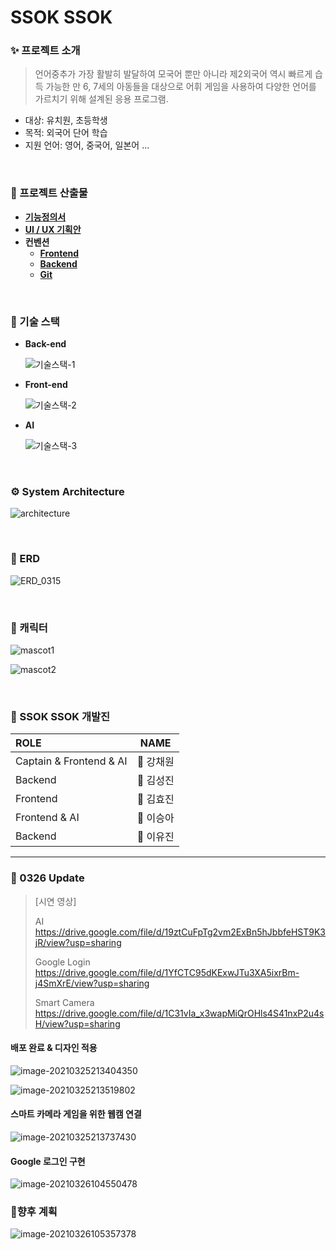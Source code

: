 # SSOK SSOK

### ✨ 프로젝트 소개

> 언어중추가 가장 활발히 발달하여 모국어 뿐만 아니라 제2외국어 역시 빠르게 습득 가능한 만 6, 7세의 아동들을 대상으로 어휘 게임을 사용하여 다양한 언어를 가르치기 위해 설계된 응용 프로그램.

- 대상: 유치원, 초등학생
- 목적: 외국어 단어 학습
- 지원 언어: 영어, 중국어, 일본어 ...

<br/>

### 📝 프로젝트 산출물

- **[기능정의서](https://drive.google.com/file/d/11XOk8slJzFT4OeCsT6g3aLQEHd_RBoXg/view?usp=sharing)**
- **[UI / UX 기획안](https://scene.zeplin.io/project/604b1c4af2a74e9762e56a2d)**
- **컨벤션**
  - **[Frontend](https://drive.google.com/file/d/1r4TwL8FZPtXl6Qu_URC9X5fPLwS4ewhY/view?usp=sharing)**
  - **[Backend](https://drive.google.com/file/d/1Lu1NI_9eoSqKUJLGmqbckmLPx6H8yEfh/view?usp=sharing)**
  - **[Git](https://drive.google.com/file/d/1JF-gLLxCqfaKGRXeTzfED7pqIz8puCCE/view?usp=sharing)**

<br/>

### 🔨 기술 스택

- **Back-end**

  ![기술스택-1](images/기술스택-1.png)
- **Front-end**

  ![기술스택-2](images/기술스택-2.png)
- **AI**

  ![기술스택-3](images/기술스택-3.png)

<br/>

### :gear: System Architecture

![architecture](images/architecture.png)

<br/>

### 🧱 ERD

![ERD_0315](images/ERD_0315.png)

<br/>

### 💙 캐릭터

![mascot1](images/mascot.jpg)

![mascot2](images/mascot2.jpg)

<br/>

### 👬 SSOK SSOK 개발진

| ROLE                    | NAME           |
| :---------------------- | -------------- |
| Captain & Frontend & AI | :crown: 강채원 |
| Backend                 | 👦 김성진       |
| Frontend                | 👧 김효진       |
| Frontend & AI           | 👧 이승아       |
| Backend                 | 👧 이유진       |



------------------------------------------

### 🎀 0326 Update

> [시연 영상]
>
> AI https://drive.google.com/file/d/19ztCuFpTg2vm2ExBn5hJbbfeHST9K3jR/view?usp=sharing
>
> Google Login https://drive.google.com/file/d/1YfCTC95dKExwJTu3XA5ixrBm-j4SmXrE/view?usp=sharing
>
> Smart Camera https://drive.google.com/file/d/1C31vIa_x3wapMiQrOHls4S41nxP2u4sH/view?usp=sharing

#### 배포 완료 & 디자인 적용

![image-20210325213404350](images/image-20210325213404350.png)

![image-20210325213519802](images/image-20210325213519802.png)



#### 스마트 카메라 게임을 위한 웹캠 연결 

![image-20210325213737430](images/image-20210325213737430.png)



#### Google 로그인 구현

![image-20210326104550478](images/image-20210326104550478.png)

### 🚗향후 계획

![image-20210326105357378](images/image-20210326105357378.png)